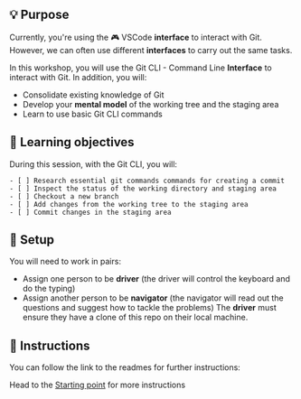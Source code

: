 

## 💡 Purpose

Currently, you're using the 🎮 VSCode **interface** to interact with Git.
However, we can often use different **interfaces** to carry out the same tasks.

In this workshop, you will use the Git CLI - Command Line **Interface** to interact with Git.
In addition, you will:

- Consolidate existing knowledge of Git
- Develop your **mental model** of the working tree and the staging area
- Learn to use basic Git CLI commands


## 📝 Learning objectives

During this session, with the Git CLI, you will:

```objectives
- [ ] Research essential git commands commands for creating a commit
- [ ] Inspect the status of the working directory and staging area
- [ ] Checkout a new branch
- [ ] Add changes from the working tree to the staging area
- [ ] Commit changes in the staging area
```

## 🧰 Setup

You will need to work in pairs:

- Assign one person to be **driver** (the driver will control the keyboard and do the typing)
- Assign another person to be **navigator** (the navigator will read out the questions and suggest how to tackle the problems)
The **driver** must ensure they have a clone of this repo on their local machine.


## 📜 Instructions

You can follow the link to the readmes for further instructions:

Head to the [Starting point](https://github.com/CodeYourFuture/CYF-Workshops/blob/new-git-cli-workshop/git-cli/branching.md) for more instructions
